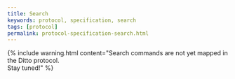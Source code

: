 ```yaml
---
title: Search
keywords: protocol, specification, search
tags: [protocol]
permalink: protocol-specification-search.html
---
```


{% include warning.html content="Search commands are not yet mapped in the Ditto protocol.<br/>Stay tuned!" %}
